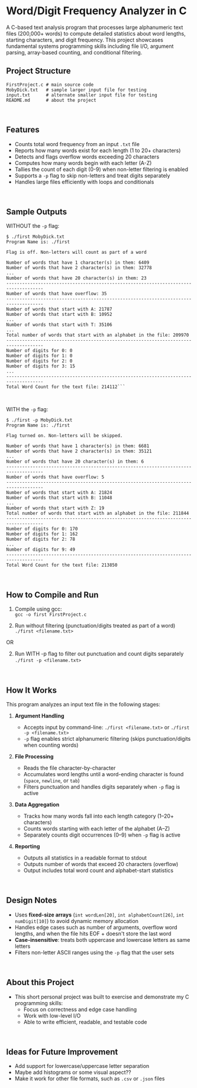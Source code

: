 # Word/Digit Frequency Analyzer in C
A C-based text analysis program that processes large alphanumeric text files (200,000+ words) to compute detailed statistics about word lengths, starting characters, and digit frequency. This project showcases fundamental systems programming skills including file I/O, argument parsing, array-based counting, and conditional filtering. 

## Project Structure
```
FirstProject.c # main source code
MobyDick.txt   # sample larger input file for testing
input.txt      # alternate smaller input file for testing
README.md      # about the project
```

<br>

## Features
- Counts total word frequency from an input `.txt` file
- Reports how many words exist for each length (1 to 20+ characters)
- Detects and flags overflow words exceeding 20 characters
- Computes how many words begin with each letter (A-Z)
- Tallies the count of each digit (0-9) when non-letter filtering is enabled
- Supports a `-p` flag to skip non-letters and treat digits separately
- Handles large files efficiently with loops and conditionals

<br>

## Sample Outputs

WITHOUT the `-p` flag:

```
$ ./first MobyDick.txt
Program Name is: ./first

Flag is off. Non-letters will count as part of a word

Number of words that have 1 character(s) in them: 6409
Number of words that have 2 character(s) in them: 32778
...
Number of words that have 20 character(s) in them: 23
------------------------------------------------------------------------------------ 
Number of words that have overflow: 35
------------------------------------------------------------------------------------ 
Number of words that start with A: 21787
Number of words that start with B: 10952 
...
Number of words that start with T: 35106
...
Total number of words that start with an alphabet in the file: 209970
------------------------------------------------------------------------------------ 
Number of digits for 0: 0
Number of digits for 1: 0
Number of digits for 2: 0 
Number of digits for 3: 15 
...
------------------------------------------------------------------------------------ 
Total Word Count for the text file: 214112```

```

<br>

WITH the `-p` flag:
```
$ ./first -p MobyDick.txt
Program Name is: ./first 

Flag turned on. Non-letters will be skipped. 

Number of words that have 1 character(s) in them: 6681 
Number of words that have 2 character(s) in them: 35121 
...
Number of words that have 20 character(s) in them: 6 
------------------------------------------------------------------------------------ 
Number of words that have overflow: 5 
------------------------------------------------------------------------------------ 
Number of words that start with A: 21824 
Number of words that start with B: 11048 
...
Number of words that start with Z: 19 
Total number of words that start with an alphabet in the file: 211844 
------------------------------------------------------------------------------------ 
Number of digits for 0: 170 
Number of digits for 1: 162 
Number of digits for 2: 78 
...
Number of digits for 9: 49 
------------------------------------------------------------------------------------ 
Total Word Count for the text file: 213850 
```

<br>

## How to Compile and Run

1. Compile using gcc: <br>
`gcc -o first FirstProject.c`

2. Run without filtering (punctuation/digits treated as part of a word) <br>
`./first <filename.txt>`

OR

2. Run WITH -p flag to filter out punctuation and count digits separately <br>
`./first -p <filename.txt>`

<br>

## How It Works
This program analyzes an input text file in the following stages:
1. **Argument Handling**
   - Accepts input by command-line: `./first <filename.txt>` or `./first -p <filename.txt>`
   - `-p` flag enables strict alphanumeric filtering (skips punctuation/digits when counting words)

2. **File Processing**
   - Reads the file character-by-character
   - Accumulates word lengths until a word-ending character is found (`space`, `newline`, or `tab`)
   - Filters punctuation and handles digits separately when `-p` flag is active

3. **Data Aggregation**
   - Tracks how many words fall into each length category (1–20+ characters)
   - Counts words starting with each letter of the alphabet (A–Z)
   - Separately counts digit occurrences (0–9) when `-p` flag is active

4. **Reporting**
   - Outputs all statistics in a readable format to stdout
   - Outputs number of words that exceed 20 characters (overflow)
   - Output includes total word count and alphabet-start statistics

<br>

## Design Notes
- Uses **fixed-size arrays** (`int wordLen[20]`, `int alphabetCount[26]`, `int numDigit[10]`) to avoid dynamic memory allocation
- Handles edge cases such as number of arguments, overflow word lengths, and when the file hits EOF + doesn't store the last word
- **Case-insensitive**: treats both uppercase and lowercase letters as same letters
- Filters non-letter ASCII ranges using the `-p` flag that the user sets

<br>

## About this Project

* This short personal project was built to exercise and demonstrate my C programming skills:
  - Focus on correctness and edge case handling
  - Work with low-level I/O
  - Able to write efficient, readable, and testable code
 
<br>
 
## Ideas for Future Improvement
- Add support for lowercase/uppercase letter separation
- Maybe add histograms or some visual aspect??
- Make it work for other file formats, such as `.csv` or `.json` files

